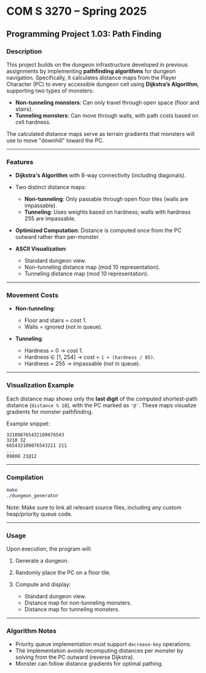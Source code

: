 
# COM S 3270 – Spring 2025

## Programming Project 1.03: Path Finding

### Description

This project builds on the dungeon infrastructure developed in previous assignments by implementing **pathfinding algorithms** for dungeon navigation. Specifically, it calculates distance maps from the Player Character (PC) to every accessible dungeon cell using **Dijkstra’s Algorithm**, supporting two types of monsters:

* **Non-tunneling monsters**: Can only travel through open space (floor and stairs).
* **Tunneling monsters**: Can move through walls, with path costs based on cell hardness.

The calculated distance maps serve as terrain gradients that monsters will use to move "downhill" toward the PC.

---

### Features

* **Dijkstra's Algorithm** with 8-way connectivity (including diagonals).
* Two distinct distance maps:

  * **Non-tunneling**: Only passable through open floor tiles (walls are impassable).
  * **Tunneling**: Uses weights based on hardness; walls with hardness 255 are impassable.
* **Optimized Computation**: Distance is computed once from the PC outward rather than per-monster.
* **ASCII Visualization**:

  * Standard dungeon view.
  * Non-tunneling distance map (mod 10 representation).
  * Tunneling distance map (mod 10 representation).

---

### Movement Costs

* **Non-tunneling**:

  * Floor and stairs = cost 1.
  * Walls = ignored (not in queue).
* **Tunneling**:

  * Hardness = 0 → cost 1.
  * Hardness ∈ \[1, 254] → cost = `1 + (hardness / 85)`.
  * Hardness = 255 → impassable (not in queue).

---

### Visualization Example

Each distance map shows only the **last digit** of the computed shortest-path distance (`distance % 10`), with the PC marked as `'@'`. These maps visualize gradients for monster pathfinding.

Example snippet:

```
321098765432109876543
3210 32
665432109876543211 211
...
09888 21@12
```

---

### Compilation

```bash
make
./dungeon_generator
```

Note: Make sure to link all relevant source files, including any custom heap/priority queue code.

---

### Usage

Upon execution, the program will:

1. Generate a dungeon.
2. Randomly place the PC on a floor tile.
3. Compute and display:

   * Standard dungeon view.
   * Distance map for non-tunneling monsters.
   * Distance map for tunneling monsters.

---

### Algorithm Notes

* Priority queue implementation must support `decrease-key` operations.
* The implementation avoids recomputing distances per monster by solving from the PC outward (reverse Dijkstra).
* Monster can follow distance gradients for optimal pathing.




